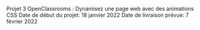 Projet 3 OpenClassrooms : Dynamisez une page web avec des animations CSS
Date de début du projet: 18 janvier 2022
Date de livraison prévue: 7 février 2022